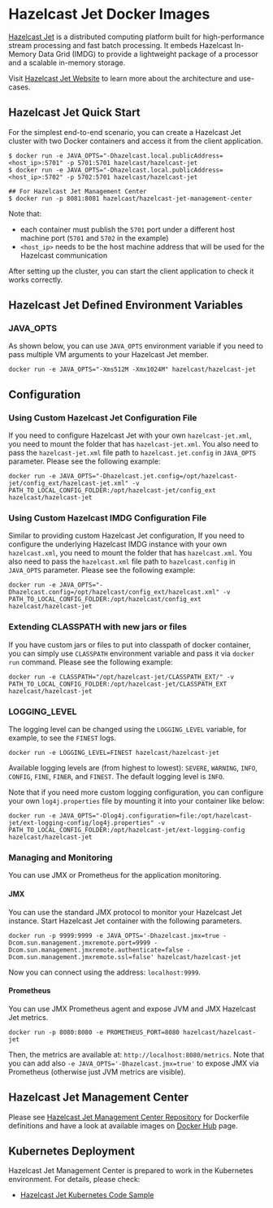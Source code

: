# Hazelcast Jet Docker Images

[Hazelcast Jet](https://jet-start.sh) is a distributed computing
platform built for high-performance stream processing and fast batch
processing. It embeds Hazelcast In-Memory Data Grid (IMDG) to provide a
lightweight package of a processor and a scalable in-memory storage.

Visit [Hazelcast Jet Website](https://jet-start.sh) to learn more about
the architecture and use-cases.

## Hazelcast Jet Quick Start

For the simplest end-to-end scenario, you can create a Hazelcast Jet
cluster with two Docker containers and access it from the client
application.

```
$ docker run -e JAVA_OPTS="-Dhazelcast.local.publicAddress=<host_ip>:5701" -p 5701:5701 hazelcast/hazelcast-jet
$ docker run -e JAVA_OPTS="-Dhazelcast.local.publicAddress=<host_ip>:5702" -p 5702:5701 hazelcast/hazelcast-jet

## For Hazelcast Jet Management Center
$ docker run -p 8081:8081 hazelcast/hazelcast-jet-management-center
```

Note that:

* each container must publish the `5701` port under a different host
  machine port (`5701` and `5702` in the example)
* `<host_ip>` needs to be the host machine address that will be used for
  the Hazelcast communication

After setting up the cluster, you can start the client application to
check it works correctly.

## Hazelcast Jet Defined Environment Variables

### JAVA_OPTS

As shown below, you can use `JAVA_OPTS` environment variable if you need
to pass multiple VM arguments to your Hazelcast Jet member.

```
docker run -e JAVA_OPTS="-Xms512M -Xmx1024M" hazelcast/hazelcast-jet
```

## Configuration

### Using Custom Hazelcast Jet Configuration File

If you need to configure Hazelcast Jet with your own
`hazelcast-jet.xml`, you need to mount the folder that has
`hazelcast-jet.xml`. You also need to pass the `hazelcast-jet.xml` file
path to `hazelcast.jet.config` in `JAVA_OPTS` parameter. Please see the
following example:

```
docker run -e JAVA_OPTS="-Dhazelcast.jet.config=/opt/hazelcast-jet/config_ext/hazelcast-jet.xml" -v PATH_TO_LOCAL_CONFIG_FOLDER:/opt/hazelcast-jet/config_ext hazelcast/hazelcast-jet
```

### Using Custom Hazelcast IMDG Configuration File

Similar to providing custom Hazelcast Jet configuration, If you need to
configure the underlying Hazelcast IMDG instance with your own
`hazelcast.xml`, you need to mount the folder that has `hazelcast.xml`.
You also need to pass the `hazelcast.xml` file path to
`hazelcast.config` in `JAVA_OPTS` parameter. Please see the following
example:

```
docker run -e JAVA_OPTS="-Dhazelcast.config=/opt/hazelcast/config_ext/hazelcast.xml" -v PATH_TO_LOCAL_CONFIG_FOLDER:/opt/hazelcast/config_ext hazelcast/hazelcast-jet
```

### Extending CLASSPATH with new jars or files

If you have custom jars or files to put into classpath of docker
container, you can simply use `CLASSPATH` environment variable and pass
it via `docker run` command. Please see the following example:

```
docker run -e CLASSPATH="/opt/hazelcast-jet/CLASSPATH_EXT/" -v PATH_TO_LOCAL_CONFIG_FOLDER:/opt/hazelcast-jet/CLASSPATH_EXT hazelcast/hazelcast-jet
```

### LOGGING_LEVEL

The logging level can be changed using the `LOGGING_LEVEL` variable, for
example, to see the `FINEST` logs.

```
docker run -e LOGGING_LEVEL=FINEST hazelcast/hazelcast-jet
```

Available logging levels are (from highest to lowest): `SEVERE`,
`WARNING`, `INFO`, `CONFIG`, `FINE`, `FINER`, and `FINEST`. The default
logging level is `INFO`.

Note that if you need more custom logging configuration, you can
configure your own `log4j.properties` file by mounting it into your
container like below:

```
docker run -e JAVA_OPTS="-Dlog4j.configuration=file:/opt/hazelcast-jet/ext-logging-config/log4j.properties" -v PATH_TO_LOCAL_CONFIG_FOLDER:/opt/hazelcast-jet/ext-logging-config hazelcast/hazelcast-jet
```

### Managing and Monitoring

You can use JMX or Prometheus for the application monitoring.

#### JMX

You can use the standard JMX protocol to monitor your Hazelcast Jet
instance. Start Hazelcast Jet container with the following parameters.

```
docker run -p 9999:9999 -e JAVA_OPTS='-Dhazelcast.jmx=true -Dcom.sun.management.jmxremote.port=9999 -Dcom.sun.management.jmxremote.authenticate=false -Dcom.sun.management.jmxremote.ssl=false' hazelcast/hazelcast-jet
```

Now you can connect using the address: `localhost:9999`.

#### Prometheus

You can use JMX Prometheus agent and expose JVM and JMX Hazelcast Jet
metrics.

```
docker run -p 8080:8080 -e PROMETHEUS_PORT=8080 hazelcast/hazelcast-jet
```

Then, the metrics are available at: `http://localhost:8080/metrics`.
Note that you can add also `-e JAVA_OPTS='-Dhazelcast.jmx=true'` to
expose JMX via Prometheus (otherwise just JVM metrics are visible).

## Hazelcast Jet Management Center

Please see [Hazelcast Jet Management Center
Repository](https://github.com/hazelcast/hazelcast-jet-management-center-docker)
for Dockerfile definitions and have a look at available images on
[Docker
Hub](https://store.docker.com/community/images/hazelcast/hazelcast-jet-management-center)
page.

## Kubernetes Deployment

Hazelcast Jet Management Center is prepared to work in the Kubernetes
environment. For details, please check:

* [Hazelcast Jet Kubernetes Code Sample](examples/kubernetes)
